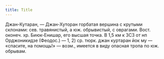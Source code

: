 ```yaml
---
title: Title
---
```


Джан-Кутаран, — Джан-Хуторан горбатая вершина с крутыми склонами: сев.
травянистый, а юж. обрывистый, с оврагами. Вост. оконеч. хр. Биюк-Енишар, его
высшая точка. В 1,5 км к ЗСЗ от нп Орджоникидзе (Феодос.) — 1, 2) ср. тюрк. джан
куртаран йок му — «спасите, на помощь!» — возм., имеется в виду опасная тропа по
юж. обрывам.
